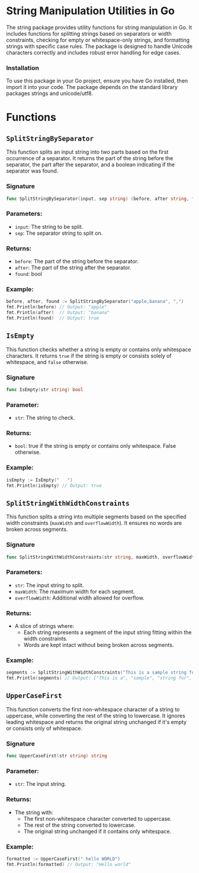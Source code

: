 # String Manipulation Utilities in Go

 The string package provides utility functions for string manipulation in Go. It includes functions for splitting strings based on separators or width constraints, checking for empty or whitespace-only strings, and formatting strings with specific case rules. The package is designed to handle Unicode characters correctly and includes robust error handling for edge cases.

### Installation

To use this package in your Go project, ensure you have Go installed, then import it into your code. The package depends on the standard library packages strings and unicode/utf8.

# Functions

## `SplitStringBySeparator`

This function splits an input string into two parts based on the first occurrence of a separator. It returns the part of the string before the separator, the part after the separator, and a boolean indicating if the separator was found.

### Signature
```go
func SplitStringBySeparator(input, sep string) (before, after string, found bool)
```

### Parameters:
- `input`: The string to be split.
- `sep`: The separator string to split on.

### Returns:
- `before`: The part of the string before the separator.
- `after`: The part of the string after the separator.
- `found`: bool

### Example:
```go
before, after, found := SplitStringBySeparator("apple,banana", ",")
fmt.Println(before) // Output: "apple"
fmt.Println(after)  // Output: "banana"
fmt.Println(found)  // Output: true
```

## `IsEmpty`

This function checks whether a string is empty or contains only whitespace characters. It returns `true` if the string is empty or consists solely of whitespace, and `false` otherwise.

### Signature
```go
func IsEmpty(str string) bool
```

### Parameter:
- `str`: The string to check.

### Returns:
- `bool`: true if the string is empty or contains only whitespace. False otherwise.

### Example:
```go
isEmpty := IsEmpty("   ")
fmt.Println(isEmpty) // Output: true
```

## `SplitStringWithWidthConstraints`

This function splits a string into multiple segments based on the specified width constraints (`maxWidth` and `overflowWidth`). It ensures no words are broken across segments.

### Signature
```go
func SplitStringWithWidthConstraints(str string, maxWidth, overflowWidth int) []string
```

### Parameters:
- `str`: The input string to split.
- `maxWidth`: The maximum width for each segment.
- `overflowWidth`: Additional width allowed for overflow.

### Returns:
- A slice of strings where:
    - Each string represents a segment of the input string fitting within the width constraints.
    - Words are kept intact without being broken across segments.

### Example:
```go
segments := SplitStringWithWidthConstraints("This is a sample string for testing width constraints", 10, 5)
fmt.Println(segments) // Output: ["This is a", "sample", "string for", "testing width", "constraints"]
```

## `UpperCaseFirst`

This function converts the first non-whitespace character of a string to uppercase, while converting the rest of the string to lowercase. It ignores leading whitespace and returns the original string unchanged if it's empty or consists only of whitespace.

### Signature
```go
func UpperCaseFirst(str string) string
```

### Parameter:
- `str`: The input string.

### Returns:
- The string with:
    - The first non-whitespace character converted to uppercase.
    - The rest of the string converted to lowercase.
    - The original string unchanged if it contains only whitespace.

### Example:
```go
formatted := UpperCaseFirst(" hello WORLD")
fmt.Println(formatted) // Output: "Hello world"
```
